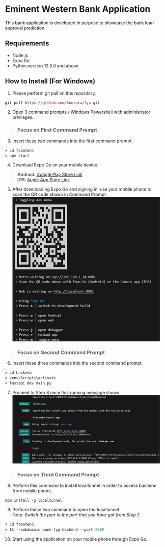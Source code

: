 # Eminent Western Bank Application

This bank application is developed in purpose to showcase the bank loan approval prediction.

## Requirements
- Node.js
- Expo Go
- Python version 13.0.0 and above


## How to Install (For Windows)
1. Please perform git pull on this repository. 

```ps
git pull https://github.com/Snezora/fyp.git
```

2. Open 3 command prompts / Windows Powershell with administrator privileges.

> ### Focus on First Command Prompt

3. Insert these two commands into the first command prompt.

```ps
> cd frontend 
> npm start
```

4. Download Expo Go on your mobile device.

> **Android**: [Google Play Store Link](https://play.google.com/store/apps/details?id=host.exp.exponent&referrer=www)  
> **iOS**: [Apple App Store Link](https://itunes.apple.com/app/apple-store/id982107779)


5. After downloading Expo Go and signing in, use your mobile phone to scan the QR code shown in Command Prompt.
![Image showing QR Code for scanning on phone](expoLoad.png)

> ### Focus on Second Command Prompt

6. Insert these three commands into the second command prompt.

```ps
> cd backend 
> venv\Scripts\activate
> fastapi dev main.py
```

7. Proceed to Step 8 once this running message shows
![FastAPI loaded successfully](fastApiLoad.png)

> ### Focus on Third Command Prompt

8. Perform this command to install localtunnel in order to access backend from mobile phone.  
```ps
npm install -g localtunnel
```

9. Perform these two command to open the localtunnel  
Note: *Switch the port to the port that you have got from Step 7.*
```ps
> cd frontend
> lt --subdomain bank-fyp-backend --port 8000
```

10. Start using the application on your mobile phone through Expo Go.


